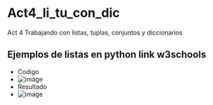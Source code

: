 # Act4_li_tu_con_dic
Act 4 Trabajando con listas, tuplas, conjuntos y diccionarios
## Ejemplos de listas en python link w3schools
- Codigo
- ![image](https://github.com/user-attachments/assets/a2ad56df-08a4-4427-b379-9e33ef93b9d4)
- Resultado
- ![image](https://github.com/user-attachments/assets/4b4fa281-7588-440c-b53a-474f8b338fba)
